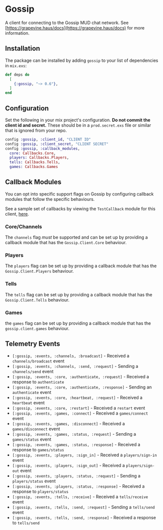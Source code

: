 # Gossip

A client for connecting to the Gossip MUD chat network. See [https://grapevine.haus/docs](https://grapevine.haus/docs) for more information.

## Installation

The package can be installed by adding `gossip` to your list of dependencies in `mix.exs`:

```elixir
def deps do
  [
    {:gossip, "~> 0.6"},
  ]
end
```

## Configuration

Set the following in your mix project's configuration. **Do not commit the client id and secret.** These should be in a `prod.secret.exs` file or similar that is ignored from your repo.

```elixir
config :gossip, :client_id, "CLIENT ID"
config :gossip, :client_secret, "CLIENT SECRET"
config :gossip, :callback_modules,
  core: Callbacks.Core,
  players: Callbacks.Players,
  tells: Callbacks.Tells,
  games: Callbacks.Games
```

## Callback Modules

You can opt into specific support flags on Gossip by configuring callback modules that follow the specific behaviours.

See a sample set of callbacks by viewing the `TestCallback` module for this client, [here](https://github.com/oestrich/gossip-elixir/blob/master/lib/gossip/test_callback.ex).

### Core/Channels

The `channels` flag *must* be supported and can be set up by providing a callback module that has the `Gossip.Client.Core` behaviour.

### Players

The `players` flag can be set up by providing a callback module that has the `Gossip.Client.Players` behaviour.

### Tells

The `tells` flag can be set up by providing a callback module that has the `Gossip.Client.Tells` behaviour.

### Games

the `games` flag can be set up by providing a callback module that has the `gossip.client.games` behaviour.

## Telemetry Events

- `[:gossip, :events, :channels, :broadcast]` - Received a `channels/broadcast` event
- `[:gossip, :events, :channels, :send, :request]` - Sending a `channels/send` event
- `[:gossip, :events, :core, :authenticate, :request]` - Received a response to `authenticate`
- `[:gossip, :events, :core, :authenticate, :response]` - Sending an `authenticate` event
- `[:gossip, :events, :core, :heartbeat, :request]` - Received a `heartbeat` event
- `[:gossip, :events, :core, :restart]` - Received a `restart` event
- `[:gossip, :events, :games, :connect]` - Received a `games/connect` event
- `[:gossip, :events, :games, :disconnect]` - Received a `games/disconnect` event
- `[:gossip, :events, :games, :status, :request]` - Sending a `games/status` event
- `[:gossip, :events, :games, :status, :response]` - Received a response to `games/status`
- `[:gossip, :events, :players, :sign_in]` - Received a `players/sign-in` event
- `[:gossip, :events, :players, :sign_out]` - Received a `players/sign-out` event
- `[:gossip, :events, :players, :status, :request]` - Sending a `players/status` event
- `[:gossip, :events, :players, :status, :response]` - Received a response to `players/status`
- `[:gossip, :events, :tells, :receive]` - Received a `tells/receive` event
- `[:gossip, :events, :tells, :send, :request]` - Sending a `tells/send` event
- `[:gossip, :events, :tells, :send, :response]` - Received a response to `tells/send`
